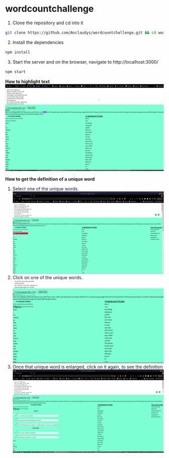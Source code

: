 # wordcountchallenge

1. Clone the repository and cd into it

```bash
git clone https://github.com/Anclaudys/wordcountchallenge.git && cd wordcountchallenge
```

2. Install the dependencies

```bash
npm install
```

3. Start the server and on the browser, navigate to http://localhost:3000/

```bash
npm start
```

**How to highlight text**
![Text Hightlighting](/images/highlighttext.png)

**How to get the definition of a unique word**

1. Select one of the unique words.
   ![selecting](images/selectingunique.png)
2. Click on one of the unique words.
   ![selected](images/beforeclickunique.png)
3. Once that unique word is enlarged, click on it again, to see the definition
   ![showsdefinition](images/showingdef.png)
